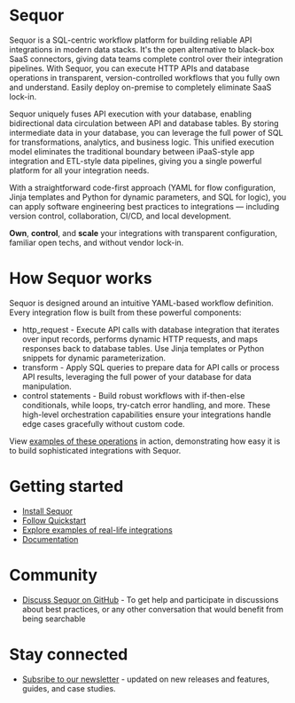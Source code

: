 # Sequor
Sequor is a SQL-centric workflow platform for building reliable API integrations in modern data stacks. It's the open alternative to black-box SaaS connectors, giving data teams complete control over their integration pipelines. With Sequor, you can execute HTTP APIs and database operations in transparent, version-controlled workflows that you fully own and understand. Easily deploy on-premise to completely eliminate SaaS lock-in.

Sequor uniquely fuses API execution with your database, enabling bidirectional data circulation between API and database tables. By storing intermediate data in your database, you can leverage the full power of SQL for transformations, analytics, and business logic. This unified execution model eliminates the traditional boundary between iPaaS-style app integration and ETL-style data pipelines, giving you a single powerful platform for all your integration needs.

With a straightforward code-first approach (YAML for flow configuration, Jinja templates and Python for dynamic parameters, and SQL for logic), you can apply software engineering best practices to integrations — including version control, collaboration, CI/CD, and local development. 

**Own**, **control**, and **scale** your integrations with transparent configuration, familiar open techs, and without vendor lock-in.

# How Sequor works
Sequor is designed around an intuitive YAML-based workflow definition. Every integration flow is built from these powerful components:

* http_request - Execute API calls with database integration that iterates over input records, performs dynamic HTTP requests, and maps responses back to database tables. Use Jinja templates or Python snippets for dynamic parameterization.
* transform - Apply SQL queries to prepare data for API calls or process API results, leveraging the full power of your database for data manipulation.
* control statements - Build robust workflows with if-then-else conditionals, while loops, try-catch error handling, and more. These high-level orchestration capabilities ensure your integrations handle edge cases gracefully without custom code.

View [examples of these operations](https://sequor.dev/) in action, demonstrating how easy it is to build sophisticated integrations with Sequor.

# Getting started
* [Install Sequor](https://docs.sequor.dev/getting-started/installation)
* [Follow Quickstart](https://docs.sequor.dev/getting-started/quickstart)
* [Explore examples of real-life integrations](https://github.com/paloaltodatabases/sequor-integrations)
* [Documentation](https://docs.sequor.dev/)

# Community
* [Discuss Sequor on GitHub]() - To get help and participate in discussions about best practices, or any other conversation that would benefit from being searchable

# Stay connected
* [Subsribe to our newsletter](https://buttondown.com/sequor) -  updated on new releases and features, guides, and case studies.






  
